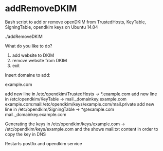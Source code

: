 # addRemoveDKIM
Bash script to add or remove openDKIM from TrustedHosts, KeyTable, SigningTable, opendkim keys on Ubuntu 14.04

./addRemoveDKIM

What do you like to do?
1) add website to DKIM
2) remove website from DKIM
3) exit

Insert domaine to add: 

example.com

add new line in /etc/opendkim/TrustedHosts -> *.example.com
add new line in /etc/opendkim/KeyTable -> mail._domainkey.example.com example.com:mail:/etc/opendkim/keys/example.com/mail.private
add new line in /etc/opendkim/SigningTable -> *@example.com mail._domainkey.example.com

Generating the keys in /etc/opendkim/keys/example.com -> /etc/opendkim/keys/example.com and the shows mail.txt content in order to copy the key in DNS

Restarts postfix and opendkim service


